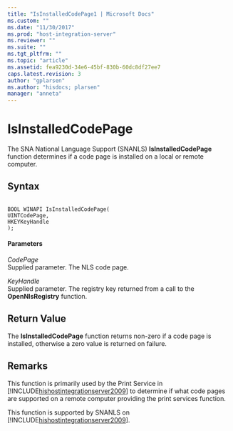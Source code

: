 ```yaml
---
title: "IsInstalledCodePage1 | Microsoft Docs"
ms.custom: ""
ms.date: "11/30/2017"
ms.prod: "host-integration-server"
ms.reviewer: ""
ms.suite: ""
ms.tgt_pltfrm: ""
ms.topic: "article"
ms.assetid: fea9230d-34e6-45bf-830b-60dc8df27ee7
caps.latest.revision: 3
author: "gplarsen"
ms.author: "hisdocs; plarsen"
manager: "anneta"
---
```

# IsInstalledCodePage
The SNA National Language Support (SNANLS) **IsInstalledCodePage** function determines if a code page is installed on a local or remote computer.  
  
## Syntax  
  
```  
  
BOOL WINAPI IsInstalledCodePage(   
UINTCodePage,  
HKEYKeyHandle  
);  
```  
  
#### Parameters  
 *CodePage*  
 Supplied parameter. The NLS code page.  
  
 *KeyHandle*  
 Supplied parameter. The registry key returned from a call to the **OpenNlsRegistry** function.  
  
## Return Value  
 The **IsInstalledCodePage** function returns non-zero if a code page is installed, otherwise a zero value is returned on failure.  
  
## Remarks  
 This function is primarily used by the Print Service in [!INCLUDE[hishostintegrationserver2009](../includes/hishostintegrationserver2009-md.md)] to determine if what code pages are supported on a remote computer providing the print services function.  
  
 This function is supported by SNANLS on [!INCLUDE[hishostintegrationserver2009](../includes/hishostintegrationserver2009-md.md)].